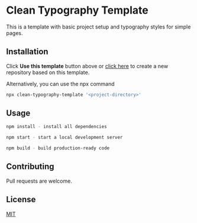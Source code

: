 # Clean Typography Template

This is a template with basic project setup and typography styles for simple pages.

## Installation

Click **Use this template** button above or [click here](https://github.com/shadaxv/clean-typography-template/generate) to create a new repository based on this template.

Alternatively, you can use the npx command

```bash
npx clean-typography-template '<project-directory>'
```

## Usage

```bash
npm install - install all dependencies

npm start - start a local development server

npm build - build production-ready code
```

## Contributing
Pull requests are welcome.

## License
[MIT](https://choosealicense.com/licenses/mit/)